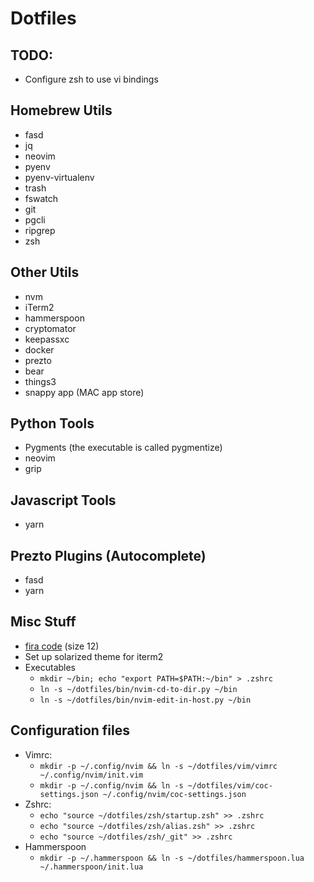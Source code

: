 # Dotfiles

## TODO:
- Configure zsh to use vi bindings

## Homebrew Utils
- fasd
- jq
- neovim
- pyenv
- pyenv-virtualenv
- trash
- fswatch
- git
- pgcli
- ripgrep
- zsh

## Other Utils
- nvm
- iTerm2
- hammerspoon
- cryptomator
- keepassxc
- docker
- prezto
- bear
- things3
- snappy app (MAC app store)

## Python Tools
- Pygments (the executable is called pygmentize)
- neovim
- grip

## Javascript Tools
- yarn

## Prezto Plugins (Autocomplete)
- fasd
- yarn

## Misc Stuff
- [fira code](https://github.com/tonsky/FiraCode) (size 12)
- Set up solarized theme for iterm2
- Executables
  - `mkdir ~/bin; echo "export PATH=$PATH:~/bin" > .zshrc`
  - `ln -s ~/dotfiles/bin/nvim-cd-to-dir.py ~/bin`
  - `ln -s ~/dotfiles/bin/nvim-edit-in-host.py ~/bin`

## Configuration files
- Vimrc:
  - `mkdir -p ~/.config/nvim && ln -s ~/dotfiles/vim/vimrc ~/.config/nvim/init.vim`
  - `mkdir -p ~/.config/nvim && ln -s ~/dotfiles/vim/coc-settings.json ~/.config/nvim/coc-settings.json`
- Zshrc:
  - `echo "source ~/dotfiles/zsh/startup.zsh" >> .zshrc`
  - `echo "source ~/dotfiles/zsh/alias.zsh" >> .zshrc`
  - `echo "source ~/dotfiles/zsh/_git" >> .zshrc`
- Hammerspoon
  - `mkdir -p ~/.hammerspoon && ln -s ~/dotfiles/hammerspoon.lua ~/.hammerspoon/init.lua`

